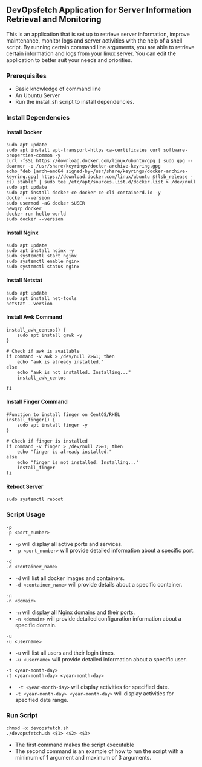 ## DevOpsfetch Application for Server Information Retrieval and Monitoring

This is an application that is set up to retrieve server information, improve maintenance, monitor logs and server activities with the help of a shell script. By running certain command line arguments, you are able to retrieve certain information and logs from your linux server. You can edit the application to better suit your needs and priorities.

### Prerequisites
- Basic knowledge of command line
- An Ubuntu Server
- Run the install.sh script to install dependencies.

### Install Dependencies

#### Install Docker

```
sudo apt update
sudo apt install apt-transport-https ca-certificates curl software-properties-common -y
curl -fsSL https://download.docker.com/linux/ubuntu/gpg | sudo gpg --dearmor -o /usr/share/keyrings/docker-archive-keyring.gpg
echo "deb [arch=amd64 signed-by=/usr/share/keyrings/docker-archive-keyring.gpg] https://download.docker.com/linux/ubuntu $(lsb_release -cs) stable" | sudo tee /etc/apt/sources.list.d/docker.list > /dev/null
sudo apt update
sudo apt install docker-ce docker-ce-cli containerd.io -y
docker --version
sudo usermod -aG docker $USER
newgrp docker
docker run hello-world
sudo docker --version
```

#### Install Nginx

```
sudo apt update
sudo apt install nginx -y
sudo systemctl start nginx
sudo systemctl enable nginx
sudo systemctl status nginx
```

#### Install Netstat

```
sudo apt update
sudo apt install net-tools
netstat --version
```

#### Install Awk Command

```
install_awk_centos() {
    sudo apt install gawk -y
}

# Check if awk is available
if command -v awk > /dev/null 2>&1; then
    echo "awk is already installed."
else
    echo "awk is not installed. Installing..."
    install_awk_centos

fi
```

#### Install Finger Command

```
#Function to install finger on CentOS/RHEL
install_finger() {
    sudo apt install finger -y
}

# Check if finger is installed
if command -v finger > /dev/null 2>&1; then
    echo "finger is already installed."
else
    echo "finger is not installed. Installing..."
    install_finger
fi
```

#### Reboot Server

```
sudo systemctl reboot
```

### Script Usage

```
-p
-p <port_number>
```
- `-p` will display all active ports and services.
- `-p <port_number>` will provide detailed information about a specific port.

```
-d
-d <container_name>
```
- `-d` will list all docker images and containers.
- `-d <container_name>` will provide details about a specific container.

```
-n
-n <domain>
```
- `-n` will display all Nginx domains and their ports.
- `-n <domain>` will provide detailed configuration information about a specific domain.

```
-u
-u <username>
```
- `-u` will list all users and their login times.
- `-u <username>` will provide detailed information about a specific user.

```
-t <year-month-day>
-t <year-month-day> <year-month-day>
```
- ` -t <year-month-day>` will display activities for specified date.
- `-t <year-month-day> <year-month-day>` will display activities for specified date range.

### Run Script

```
chmod +x devopsfetch.sh
./devopsfetch.sh <$1> <$2> <$3>
```
- The first command makes the script executable
- The second command is an example of how to run the script with a minimum of 1 argument and maximum of 3 arguments.
